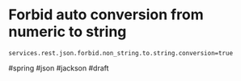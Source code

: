 # Forbid auto conversion from numeric to string

```property
services.rest.json.forbid.non_string.to.string.conversion=true
```

#spring #json #jackson
#draft